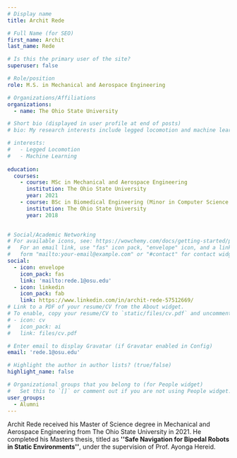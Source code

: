 ```yaml
---
# Display name
title: Archit Rede 

# Full Name (for SEO)
first_name: Archit 
last_name: Rede

# Is this the primary user of the site?
superuser: false

# Role/position
role: M.S. in Mechanical and Aerospace Engineering 

# Organizations/Affiliations
organizations:
  - name: The Ohio State University

# Short bio (displayed in user profile at end of posts)
# bio: My research interests include legged locomotion and machine learning.

# interests:
#   - Legged Locomotion
#   - Machine Learning
  
education:
  courses:
    - course: MSc in Mechanical and Aerospace Engineering 
      institution: The Ohio State University
      year: 2021
    - course: BSc in Biomedical Engineering (Minor in Computer Science and Engineering)
      institution: The Ohio State University
      year: 2018
      

# Social/Academic Networking
# For available icons, see: https://wowchemy.com/docs/getting-started/page-builder/#icons
#   For an email link, use "fas" icon pack, "envelope" icon, and a link in the
#   form "mailto:your-email@example.com" or "#contact" for contact widget.
social:
  - icon: envelope
    icon_pack: fas
    link: 'mailto:rede.1@osu.edu'
  - icon: linkedin
    icon_pack: fab
    link: https://www.linkedin.com/in/archit-rede-57512669/
# Link to a PDF of your resume/CV from the About widget.
# To enable, copy your resume/CV to `static/files/cv.pdf` and uncomment the lines below.
# - icon: cv
#   icon_pack: ai
#   link: files/cv.pdf

# Enter email to display Gravatar (if Gravatar enabled in Config)
email: 'rede.1@osu.edu'

# Highlight the author in author lists? (true/false)
highlight_name: false

# Organizational groups that you belong to (for People widget)
#   Set this to `[]` or comment out if you are not using People widget.
user_groups:
  - Alumni
---
```


Archit Rede received his Master of Science degree in Mechanical and Aerospace Engineering from The Ohio State University in 2021. He completed his Masters thesis, titled as **''Safe Navigation for Bipedal Robots in Static Environments''**, under the supervision of Prof. Ayonga Hereid.
